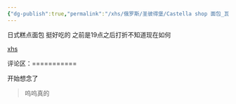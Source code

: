 ```yaml
---
{"dg-publish":true,"permalink":"/xhs/俄罗斯/圣彼得堡/Castella shop 面包_瓦西里岛/","tags":["rednote","圣彼得堡"],"created":"2025-03-17T23:05:11.832+08:00","updated":"2025-03-20T22:46:14.552+08:00"}
---
```


 

日式糕点面包 挺好吃的 之前是19点之后打折不知道现在如何

[xhs](https://www.xiaohongshu.com/explore/66f04f63000000002603c0eb?xsec_token=ABqW31iXGaeLgX03LCtKxC-rggAv9N-VFZcxVXxNWQoxM=&xsec_source=pc_user)

评论区：===========

开始想念了

> 呜呜真的